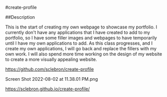 #create-profile

##Description

This is the start of creating my own webpage to showcase my portfolio. I currently don't have any applications that I have created to add to my portfolio, so I have some filler images and webpages to have temporarily until I have my own applications to add. As this class progresses, and I create my own applications, I will go back and replace the fillers with my own work. I will also spend more time working on the design of my website to create a more visually appealing website. 

https://github.com/sclebron/create-profile

Screen Shot 2022-08-02 at 11.38.01 PM.png

https://sclebron.github.io/create-profile/
